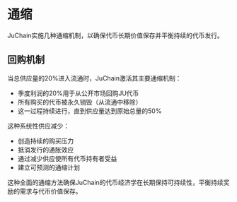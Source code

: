 # 通缩

JuChain实施几种通缩机制，以确保代币长期价值保存并平衡持续的代币发行。

## 回购机制

当总供应量的20%进入流通时，JuChain激活其主要通缩机制：

* 季度利润的20%用于从公开市场回购JU代币
* 所有购买的代币被永久销毁（从流通中移除）
* 这一过程持续进行，直到供应量达到原始总量的50%

这种系统性供应减少：

* 创造持续的购买压力
* 抵消发行的通胀效应
* 通过减少供应使所有代币持有者受益
* 建立可预测的通缩计划

这种全面的通缩方法确保JuChain的代币经济学在长期保持可持续性，平衡持续奖励的需求与代币价值保存。




